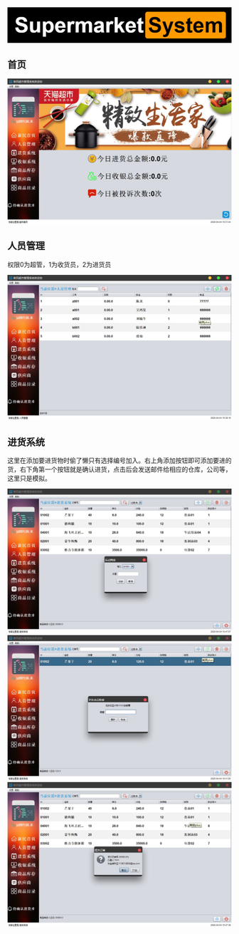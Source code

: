 <div align=center><img src=images/logo.png/></div>

## 首页

<div align=center><img src=images/首页.jpg/></div>

## 人员管理

权限0为超管，1为收货员，2为进货员

<div align=center><img src=images/人员管理.jpg/></div>

## 进货系统

这里在添加要进货物时偷了懒只有选择编号加入。右上角添加按钮即可添加要进的货，右下角第一个按钮就是确认进货，点击后会发送邮件给相应的仓库，公司等，这里只是模拟。

<div align=center>
  <img src=images/进货系统1.jpg/>
  <img src=images/进货系统2.jpg/>
  <img src=images/进货系统3.jpg/>
</div>